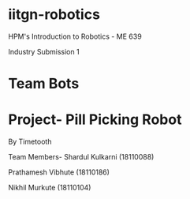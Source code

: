 # iitgn-robotics
HPM's Introduction to Robotics - ME 639

Industry Submission 1

# Team Bots
# Project- Pill Picking Robot
By Timetooth

Team Members-
Shardul Kulkarni (18110088)

Prathamesh Vibhute (18110186)

Nikhil Murkute (18110104)
